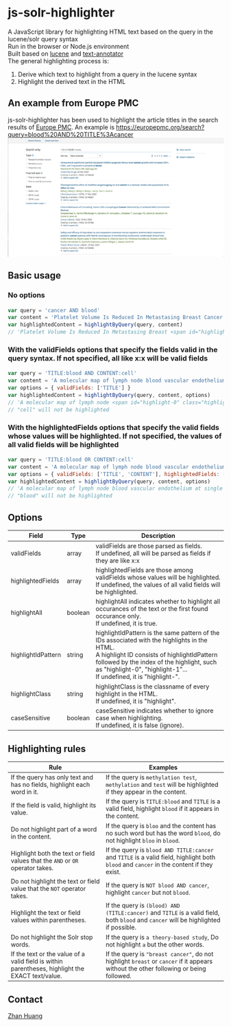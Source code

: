 # js-solr-highlighter
A JavaScript library for highlighting HTML text based on the query in the lucene/solr query syntax<br />
Run in the browser or Node.js environment<br />
Built based on [lucene](https://github.com/bripkens/lucene "lucene") and [text-annotator](https://github.com/zhan-huang/text-annotator "text-annotator")<br />
The general highlighting process is:
1. Derive which text to highlight from a query in the lucene syntax
2. Highlight the derived text in the HTML

## An example from Europe PMC
js-solr-highlighter has been used to highlight the article titles in the search results of [Europe PMC](https://europepmc.org "Europe PMC"). An example is https://europepmc.org/search?query=blood%20AND%20TITLE%3Acancer
!["an example from Europe PMC" "an example from Europe PMC"](example.JPG)

## Basic usage
### No options
```javascript
var query = 'cancer AND blood'
var content = 'Platelet Volume Is Reduced In Metastasing Breast Cancer: Blood Profiles Reveal Significant Shifts.'
var highlightedContent = highlightByQuery(query, content)
// 'Platelet Volume Is Reduced In Metastasing Breast <span id="highlight-0" class="highlight">Cancer</span>: <span id="highlight-1" class="highlight">Blood</span> Profiles Reveal Significant Shifts.'
```
### With the validFields options that specify the fields valid in the query syntax. If not specified, all like x:x will be valid fields
```javascript
var query = 'TITLE:blood AND CONTENT:cell'
var content = 'A molecular map of lymph node blood vascular endothelium at single cell resolution'
var options = { validFields: ['TITLE'] }
var highlightedContent = highlightByQuery(query, content, options)
// 'A molecular map of lymph node <span id="highlight-0" class="highlight">blood</span> vascular endothelium at single cell resolution'
// "cell" will not be highlighted
```
### With the highlightedFields options that specify the valid fields whose values will be highlighted. If not specified, the values of all valid fields will be highlighted
```javascript
var query = 'TITLE:blood OR CONTENT:cell'
var content = 'A molecular map of lymph node blood vascular endothelium at single cell resolution'
var options = { validFields: ['TITLE', 'CONTENT'], highlightedFields: ['CONTENT'] }
var highlightedContent = highlightByQuery(query, content, options)
// 'A molecular map of lymph node blood vascular endothelium at single <span id="highlight-0" class="highlight">cell</span> resolution'
// "blood" will not be highlighted
```

## Options
| Field | Type | Description |
| ---- | ---- | ---- |
| validFields | array | validFields are those parsed as fields.<br />If undefined, all will be parsed as fields if they are like x:x |
| highlightedFields | array | highlightedFields are those among validFields whose values will be highlighted.<br />If undefined, the values of all valid fields will be highlighted. |
| highlightAll | boolean | highlightAll indicates whether to highlight all occurances of the text or the first found occurance only.<br />If undefined, it is true. |
| highlightIdPattern | string | highlightIdPattern is the same pattern of the IDs associated with the highlights in the HTML.<br />A highlight ID consists of highlightIdPattern followed by the index of the highlight, such as "highlight-0", "highlight-1"...<br />If undefined, it is "highlight-". |
| highlightClass | string | highlightClass is the classname of every highlight in the HTML.<br />If undefined, it is "highlight". |
| caseSensitive | boolean | caseSensitive indicates whether to ignore case when highlighting.<br />If undefined, it is false (ignore).

## Highlighting rules
| Rule | Examples |
| ---- | ---- |
| If the query has only text and has no fields, highlight each word in it. | If the query is `methylation test`, `methylation` and `test` will be highlighted if they appear in the content. |
| If the field is valid, highlight its value. | If the query is `TITLE:blood` and `TITLE` is a valid field, highlight `blood` if it appears in the content. |
| Do not highlight part of a word in the content. | If the query is `bloo` and the content has no such word but has the word `blood`, do not highlight `bloo` in `blood`. |
| Highlight both the text or field values that the `AND` or `OR` operator takes. | If the query is `blood AND TITLE:cancer` and `TITLE` is a valid field, highlight both `blood` and `cancer` in the content if they exist. |
| Do not highlight the text or field value that the `NOT` operator takes. | If the query is `NOT blood AND cancer`, highlight `cancer` but not `blood`. |
| Highlight the text or field values within parentheses. | If the query is `(blood) AND (TITLE:cancer)` and `TITLE` is a valid field, both `blood` and `cancer` will be highlighted if possible. |
| Do not highlight the Solr stop words. | If the query is `a theory-based study`, Do not highlight `a` but the other words. |
| If the text or the value of a valid field is within parentheses, highlight the EXACT text/value. | If the query is `"breast cancer"`, do not highlight `breast` or `cancer` if it appears without the other following or being followed. |

## Contact
[Zhan Huang](mailto:z2hm@outlook.com "Zhan Huang")
